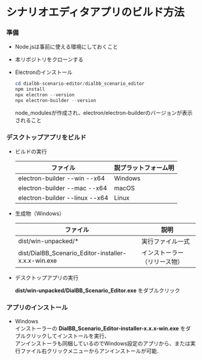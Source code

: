 # シナリオエディタアプリのビルド方法

### 準備

* Node.jsは事前に使える環境にしておくこと

* 本リポジトリをクローンする

* Electronのインストール

    ```powershell
    cd dialbb-scenario-editor/dialbb_scenario_editor
    npm install
    npx electron --version
    npx electron-builder --version
    ```

    node_modulesが作成され、electron/electron-builderのバージョンが表示されること

### デスクトップアプリをビルド

* ビルドの実行

    | ファイル | 説プラットフォーム明 |
    |---|---|
    | electron-builder --win --x64 | Windows |
    | electron-builder --mac --x64 | macOS |
    | electron-builder --linux --x64 | Linux |

* 生成物（Windows）

    | ファイル | 説明 |
    |---|---|
    | dist/win-unpacked/* | 実行ファイル一式 |
    | dist/DialBB_Scenario_Editor-installer-x.x.x-win.exe | インストーラー（リリース物） |

* デスクトップアプリの実行

    **dist/win-unpacked/DialBB_Scenario_Editor.exe** をダブルクリック

### アプリのインストール

* Windows  
    インストーラーの **DialBB_Scenario_Editor-installer-x.x.x-win.exe** をダブルクリックしてインストールを実行、  
    アンインストーラも同梱しているのでWindows設定のアプリから、または実行ファイル右クリックメニューからアンインストールが可能.
